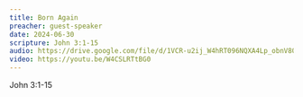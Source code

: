 ```yaml
---
title: Born Again
preacher: guest-speaker
date: 2024-06-30
scripture: John 3:1-15
audio: https://drive.google.com/file/d/1VCR-u2ij_W4hRT096NQXA4Lp_obnV80s/view
video: https://youtu.be/W4CSLRTtBG0
---
```

John 3:1-15